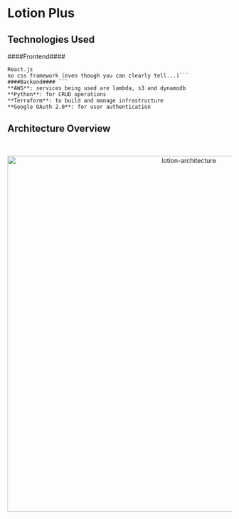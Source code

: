 # Lotion Plus

## 

## Technologies Used
####Frontend#### 
```
React.js
no css framework (even though you can clearly tell...)```
####Backend#### ```
**AWS**: services being used are lambda, s3 and dynamodb
**Python**: for CRUD operations
**Terraform**: to build and manage infrastructure
**Google OAuth 2.0**: for user authentication
```


## Architecture Overview

<br/>
<p align="center">
  <img src="https://res.cloudinary.com/mkf/image/upload/v1678683690/ENSF-381/labs/lotion-backedn_djxhiv.svg" alt="lotion-architecture" width="800"/>
